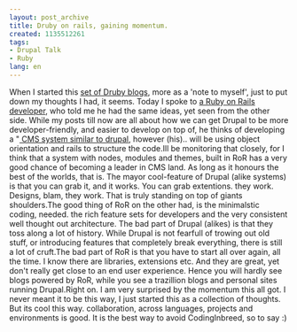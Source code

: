```yaml
---
layout: post_archive
title: Druby on rails, gaining momentum.
created: 1135512261
tags:
- Drupal Talk
- Ruby
lang: en
---
```

When I started this [set of Druby blogs](http://www.webschuur.com/taxonomy/term/58+35), more as a 'note to myself', just to put down my thoughts I had, it seems. Today I spoke to [a Ruby on Rails developer](http://rubyonrailsblog.com/), who told me he had the same ideas, yet seen from the other side. While my posts till now are all about how we can get Drupal to be more developer-friendly, and easier to develop on top of, he thinks of developing a "[ CMS system similar to drupal](http://rubyonrailsblog.com/?p=3), however (his).. will be using object orientation and rails to structure the code.Ill be monitoring that closely, for I think that a system with nodes, modules and themes, built in RoR has a very good chance of becoming a leader in CMS land. As long as it honours the best of the worlds, that is. The mayor cool-feature of Drupal (alike systems) is that you can grab it, and it works. You can grab extentions. they work. Designs, blam, they work. That is truly standing on top of giants shoulders.The good thing of RoR on the other had, is the minimalstic coding, needed. the rich feature sets for developers and the very consistent well thought out architecture. The bad part of Drupal (alikes) is that they toss along a lot of history. While Drupal is not fearfull of trowing out old stuff, or introducing features that completely break everything, there is still a lot of cruft.The bad part of RoR is that you have to start all over again, all the time. I know there are libraries, extensions etc. And they are great, yet don't really get close to an end user experience. Hence you will hardly see blogs powered by RoR, while you see a trazillion blogs and personal sites running Drupal.Right on. I am very surprised by the momentum this all got. I never meant it to be this way, I just started this as a collection of thoughts. But its cool this way. collaboration, across languages, projects and environments is good. It is the best way to avoid CodingInbreed, so to say :)
